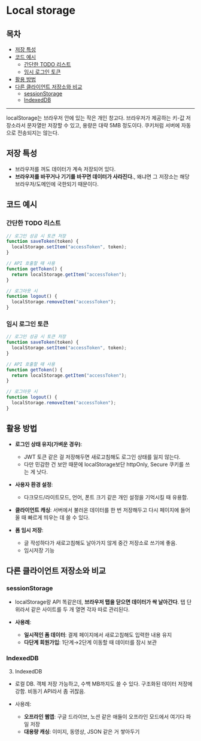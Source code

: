 # Local storage


<!-- TOC START -->

## 목차

- [저장 특성](#저장-특성)
- [코드 예시](#코드-예시)
  - [간단한 TODO 리스트](#간단한-todo-리스트)
  - [임시 로그인 토큰](#임시-로그인-토큰)
- [활용 방법](#활용-방법)
- [다른 클라이언트 저장소와 비교](#다른-클라이언트-저장소와-비교)
  - [sessionStorage](#sessionstorage)
  - [IndexedDB](#indexeddb)

---

<!-- TOC END -->


localStorage는 브라우저 안에 있는 작은 개인 창고다. 브라우저가 제공하는 키-값 저장소라서 문자열만 저장할 수 있고, 용량은 대략 5MB 정도이다. 쿠키처럼 서버에 자동으로 전송되지는 않는다.

## 저장 특성

- 브라우저를 꺼도 데이터가 계속 저장되어 있다.
- **브라우저를 바꾸거나 기기를 바꾸면 데이터가 사라진다.**, 왜냐면 그 저장소는 해당 브라우저/도메인에 국한되기 때문이다.

## 코드 예시

### 간단한 TODO 리스트

```js
// 로그인 성공 시 토큰 저장
function saveToken(token) {
  localStorage.setItem("accessToken", token);
}

// API 호출할 때 사용
function getToken() {
  return localStorage.getItem("accessToken");
}

// 로그아웃 시
function logout() {
  localStorage.removeItem("accessToken");
}
```

### 임시 로그인 토큰

```js
// 로그인 성공 시 토큰 저장
function saveToken(token) {
  localStorage.setItem("accessToken", token);
}

// API 호출할 때 사용
function getToken() {
  return localStorage.getItem("accessToken");
}

// 로그아웃 시
function logout() {
  localStorage.removeItem("accessToken");
}
```

## 활용 방법

- **로그인 상태 유지(가벼운 경우)**:

  - JWT 토큰 같은 걸 저장해두면 새로고침해도 로그인 상태를 잃지 않는다.
  - 다만 민감한 건 보안 때문에 localStorage보단 httpOnly, Secure 쿠키를 쓰는 게 낫다.

- **사용자 환경 설정**:

  - 다크모드/라이트모드, 언어, 폰트 크기 같은 개인 설정을 기억시킬 때 유용함.

- **클라이언트 캐싱**: 서버에서 불러온 데이터를 한 번 저장해두고 다시 페이지에 들어올 때 빠르게 띄우는 데 쓸 수 있다.

- **폼 임시 저장**:
  - 글 작성하다가 새로고침해도 날아가지 않게 중간 저장소로 쓰기에 좋음.
  - 임시저장 기능

## 다른 클라이언트 저장소와 비교

### sessionStorage

- localStorage랑 API 똑같은데, **브라우저 탭을 닫으면 데이터가 싹 날아간다**. 탭 단위라서 같은 사이트를 두 개 열면 각자 따로 관리된다.

- **사용례**:
  - **일시적인 폼 데이터**: 결제 페이지에서 새로고침해도 입력한 내용 유지
  - **다단계 회원가입**: 1단계→2단계 이동할 때 데이터를 잠시 보관

### IndexedDB

3. IndexedDB

- 로컬 DB. 객체 저장 가능하고, 수백 MB까지도 쓸 수 있다. 구조화된 데이터 저장에 강함. 비동기 API라서 좀 귀찮음.

- 사용례:
  - **오프라인 웹앱**: 구글 드라이브, 노션 같은 애들이 오프라인 모드에서 여기다 파일 저장
  - **대용량 캐싱**: 이미지, 동영상, JSON 같은 거 쌓아두기
